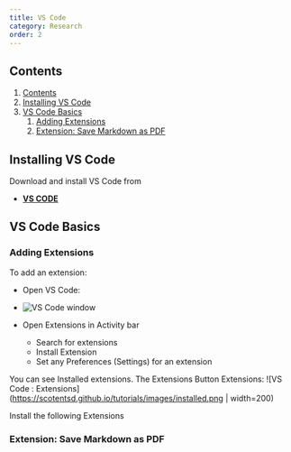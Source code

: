 ```yaml
---
title: VS Code
category: Research
order: 2
---
```


## Contents
1. [Contents](#contents)
2. [Installing VS Code](#installing-vs-code)
3. [VS Code Basics](#vs-code-basics)
   1. [Adding Extensions](#adding-extensions)
   2. [Extension: Save Markdown as PDF](#extension-save-markdown-as-pdf)

## Installing VS Code
Download and install VS Code from
- **[VS CODE](https://code.visualstudio.com)**

## VS Code Basics



### Adding Extensions
To add an extension:
- Open VS Code:
- ![VS Code window](https://scotentsd.github.io/tutorials/images/vscode.png)






- Open Extensions in Activity bar
  - Search for extensions
  - Install Extension
  - Set any Preferences (Settings) for an extension


You can see Installed extensions. The Extensions Button 
Extensions: 
![VS Code : Extensions](https://scotentsd.github.io/tutorials/images/installed.png | width=200)

Install the following Extensions

### Extension: Save Markdown as PDF

